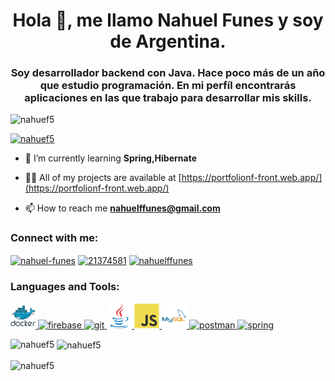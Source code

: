 <h1 align="center">Hola 👋, me llamo Nahuel Funes y soy de Argentina.</h1>
<h3 align="center">Soy desarrollador backend con Java. Hace poco más de un año que estudio programación. En mi perfíl encontrarás aplicaciones en las que trabajo para desarrollar mis skills.</h3>

<p align="left"> <img src="https://komarev.com/ghpvc/?username=nahuef5&label=Profile%20views&color=0e75b6&style=flat" alt="nahuef5" /> </p>

<p align="left"> <a href="https://github.com/ryo-ma/github-profile-trophy"><img src="https://github-profile-trophy.vercel.app/?username=nahuef5" alt="nahuef5" /></a> </p>

- 🌱 I’m currently learning **Spring,Hibernate**

- 👨‍💻 All of my projects are available at [https://portfolionf-front.web.app/](https://portfolionf-front.web.app/)

- 📫 How to reach me **nahuelffunes@gmail.com**

<h3 align="left">Connect with me:</h3>
<p align="left">
<a href="https://linkedin.com/in/nahuel-funes" target="blank"><img align="center" src="https://raw.githubusercontent.com/rahuldkjain/github-profile-readme-generator/master/src/images/icons/Social/linked-in-alt.svg" alt="nahuel-funes" height="30" width="40" /></a>
<a href="https://stackoverflow.com/users/21374581" target="blank"><img align="center" src="https://raw.githubusercontent.com/rahuldkjain/github-profile-readme-generator/master/src/images/icons/Social/stack-overflow.svg" alt="21374581" height="30" width="40" /></a>
<a href="https://instagram.com/nahuelffunes" target="blank"><img align="center" src="https://raw.githubusercontent.com/rahuldkjain/github-profile-readme-generator/master/src/images/icons/Social/instagram.svg" alt="nahuelffunes" height="30" width="40" /></a>
</p>

<h3 align="left">Languages and Tools:</h3>
<p align="left"> <a href="https://www.docker.com/" target="_blank" rel="noreferrer"> <img src="https://raw.githubusercontent.com/devicons/devicon/master/icons/docker/docker-original-wordmark.svg" alt="docker" width="40" height="40"/> </a> <a href="https://firebase.google.com/" target="_blank" rel="noreferrer"> <img src="https://www.vectorlogo.zone/logos/firebase/firebase-icon.svg" alt="firebase" width="40" height="40"/> </a> <a href="https://git-scm.com/" target="_blank" rel="noreferrer"> <img src="https://www.vectorlogo.zone/logos/git-scm/git-scm-icon.svg" alt="git" width="40" height="40"/> </a> <a href="https://www.java.com" target="_blank" rel="noreferrer"> <img src="https://raw.githubusercontent.com/devicons/devicon/master/icons/java/java-original.svg" alt="java" width="40" height="40"/> </a> <a href="https://developer.mozilla.org/en-US/docs/Web/JavaScript" target="_blank" rel="noreferrer"> <img src="https://raw.githubusercontent.com/devicons/devicon/master/icons/javascript/javascript-original.svg" alt="javascript" width="40" height="40"/> </a> <a href="https://www.mysql.com/" target="_blank" rel="noreferrer"> <img src="https://raw.githubusercontent.com/devicons/devicon/master/icons/mysql/mysql-original-wordmark.svg" alt="mysql" width="40" height="40"/> </a> <a href="https://postman.com" target="_blank" rel="noreferrer"> <img src="https://www.vectorlogo.zone/logos/getpostman/getpostman-icon.svg" alt="postman" width="40" height="40"/> </a> <a href="https://spring.io/" target="_blank" rel="noreferrer"> <img src="https://www.vectorlogo.zone/logos/springio/springio-icon.svg" alt="spring" width="40" height="40"/> </a> </p>

<p><img align="left" src="https://github-readme-stats.vercel.app/api/top-langs?username=nahuef5&show_icons=true&locale=en&layout=compact" alt="nahuef5" /></p>

<p>&nbsp;<img align="center" src="https://github-readme-stats.vercel.app/api?username=nahuef5&show_icons=true&locale=en" alt="nahuef5" /></p>

<p><img align="center" src="https://github-readme-streak-stats.herokuapp.com/?user=nahuef5&" alt="nahuef5" /></p>

